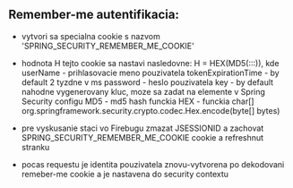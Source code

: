 Remember-me autentifikacia:
---------------------------

* vytvori sa specialna cookie s nazvom 'SPRING_SECURITY_REMEMBER_ME_COOKIE'

* hodnota H tejto cookie sa nastavi nasledovne:
  H = HEX(MD5(<userName>:<tokenExpirationTime>:<password>:<key>)), kde
    userName - prihlasovacie meno pouzivatela
    tokenExpirationTime - by default 2 tyzdne v ms
    password - heslo pouzivatela
    key - by default nahodne vygenerovany kluc, moze sa zadat na <remember-me> elemente v Spring Security configu
    MD5 - md5 hash funckia
    HEX - funckia char[] org.springframework.security.crypto.codec.Hex.encode(byte[] bytes)

* pre vyskusanie staci vo Firebugu zmazat JSESSIONID a zachovat SPRING_SECURITY_REMEMBER_ME_COOKIE cookie a refreshnut stranku

* pocas requestu je identita pouzivatela znovu-vytvorena po dekodovani remeber-me cookie a je nastavena do security contextu
